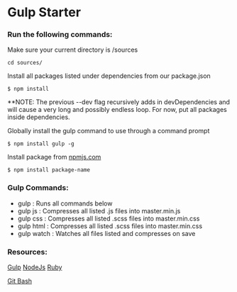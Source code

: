 # **Gulp Starter**

### Run the following commands:

Make sure your current directory is /sources

```cd sources/```

Install all packages listed under dependencies from our package.json

```$ npm install```

**NOTE: The previous --dev flag recursively adds in devDependencies and will cause a very long and possibly endless loop. For now, put all packages inside dependencies.

Globally install the gulp command to use through a command prompt

```$ npm install gulp -g```

Install package from [npmjs.com](https://www.npmjs.com/)

```$ npm install package-name```

### Gulp Commands:

- gulp            : Runs all commands below
- gulp js         : Compresses all listed .js files into master.min.js
- gulp css        : Compresses all listed .scss files into master.min.css
- gulp html       : Compresses all listed .scss files into master.min.css
- gulp watch      : Watches all files listed and compresses on save

### Resources:

[Gulp](https://www.npmjs.com/package/gulp)
[NodeJs](https://nodejs.org/en/)
[Ruby](http://rubyinstaller.org/downloads/)

[Git Bash](https://git-scm.com/downloads)
